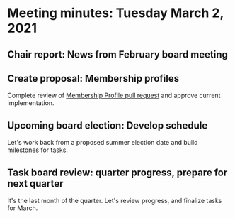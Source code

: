 # Meeting minutes: Tuesday March 2, 2021

## Chair report: News from February board meeting

## Create proposal: Membership profiles

Complete review of [Membership Profile pull request](https://github.com/dotnet-foundation/wg-membership/pull/14) and approve current implementation.

## Upcoming board election: Develop schedule

Let's work back from a proposed summer election date and build milestones for tasks.

## Task board review: quarter progress, prepare for next quarter

It's the last month of the quarter. Let's review progress, and finalize tasks for March.
